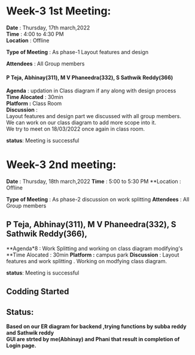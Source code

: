 # Week-3 1st Meeting:
**Date** : Thursday, 17th march,2022 <br>
**Time** : 4:00 to 4:30 PM <br>
**Location** : Offline <br>

**Type of Meeting** : As phase-1 Layout features and design <br>

**Attendees** : All Group members <br>

 #### P Teja, Abhinay(311), M V Phaneedra(332), S Sathwik Reddy(366) <br>

**Agenda** : updation in Class diagram if any along with design process <br>
**Time Alocated** : 30min <br>
**Platform :** Class Room <br>
**Discussion** : <br>
Layout features and design part we discussed with all group members.<br>
We can work on our class diagram to add more scope into it.<br>
We try to meet on 18/03/2022 once again in class room. <br>

**status**: Meeting is successful

# Week-3 2nd meeting:

**Date** : Thursday, 18th march,2022
**Time** : 5:00 to 5:30 PM
**Location : Offline

**Type of Meeting** : As phase-2 discussion on work splitting
**Attendees** : All Group members

## P Teja, Abhinay(311), M V Phaneedra(332), S Sathwik Reddy(366), 

**Agenda*8 : Work Splitting and working on class diagram modifying's 
**Time Alocated : 30min
**Platform :** campus park
**Discussion** :
Layout features and work splitting .
Working on modfying class diagram.

**status**: Meeting is successful
## Codding Started 
## Status:
**Based on our ER diagram for backend ,trying functions by subba reddy and Sathwik reddy** <br>
**GUI are strted by me(Abhinay) and Phani that result in completion of Login page.**<br>


